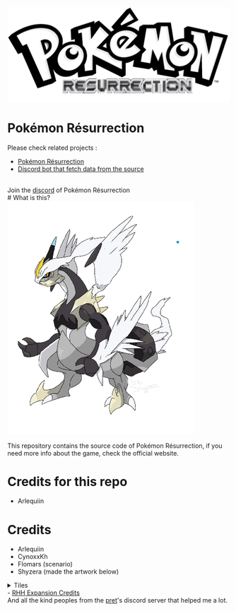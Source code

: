 <img src="resurrection/img/boxart.png"><br>
# Pokémon Résurrection
Please check related projects :
- <a href="https://github.com/Arlequiin/resurrection">Pokémon Résurrection</a>
- <a href="https://github.com/Arlequiin/VN">Discord bot that fetch data from the source</a>
</ul>
<br>Join the <a href="https://discord.gg/krD4e8JT">discord</a> of Pokémon Résurrection<br>
# What is this?
<img src='resurrection/img/dragon.png'><br>
<p>This repository contains the source code of Pokémon Résurrection, if you need more info about the game, check the official website.</p>

# Credits for this repo
- Arlequiin
# Credits
- Arlequiin
- CynoxxKh
- Flomars (scenario)
- Shyzera (made the artwork below)
<details>
<summary>Tiles</summary>
- HGSS Tiles by Gold and WesleyFG<br>
- Some tiles from CherryCakeBomb<br>
- <a href="https://www.deviantart.com/nicnubill">Nicnubill</a>
</details>
- <a href="https://github.com/rh-hideout/pokeemerald-expansion/wiki/Credits">RHH Expansion Credits</a><br>
And all the kind peoples from the <a href="https://github.com/pret">pret</a>'s discord server that helped me a lot.
